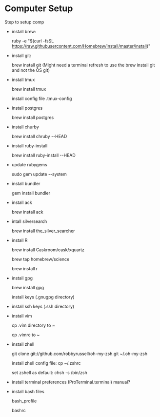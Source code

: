 # Computer Setup

Step to setup comp

* install brew: 
    
    ruby -e "$(curl -fsSL https://raw.githubusercontent.com/Homebrew/install/master/install)"

* install git:

    brew install git (Might need a terminal refresh to use the brew install git and not the OS git)
    
* install tmux

    brew install tmux
    
    install config file .tmux-config

* install postgres

    brew install postgres
    
* install churby

    brew install chruby --HEAD
    
* install ruby-install

    brew install ruby-install --HEAD
    
* update rubygems

    sudo gem update --system
    
* install bundler

    gem install bundler

* install ack

    brew install ack
    
* intall silversearch

    brew install the_silver_searcher
    
* install R

    brew install Caskroom/cask/xquartz
    
    brew tap homebrew/science
    
    brew install r

* install gpg

  brew install gpg
  
  install keys (.gnugpg directory)

* install ssh keys (.ssh directory)

* install vim 

  cp .vim directory to ~

  cp .vimrc to ~

* install zhell

  git clone git://github.com/robbyrussell/oh-my-zsh.git ~/.oh-my-zsh
  
  install zhell config file: cp ~/.zshrc
  
  set zshell as default: chsh -s /bin/zsh

* install terminal preferences (ProTerminal.terminal) manual?

* install bash files

  bash_profile
  
  bashrc
